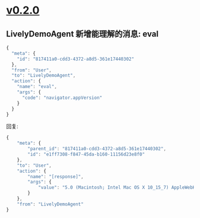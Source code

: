 # [v0.2.0](https://github.com/wwj718/dynatalk-js/tree/v0.2.0)

## LivelyDemoAgent 新增能理解的消息: eval

```js
{
  "meta": {
    "id": "817411a0-cdd3-4372-a8d5-361e17440302"
  },
  "from": "User",
  "to": "LivelyDemoAgent",
  "action": {
    "name": "eval",
    "args": {
      "code": "navigator.appVersion"
    }
  }
}
```

回复:

```js
{
    "meta": {
        "parent_id": "817411a0-cdd3-4372-a8d5-361e17440302",
        "id": "e1ff7308-f847-45da-b160-11156d23e8f0"
    },
    "to": "User",
    "action": {
        "name": "[response]",
        "args": {
            "value": "5.0 (Macintosh; Intel Mac OS X 10_15_7) AppleWebKit/537.36 (KHTML, like Gecko) Chrome/122.0.0.0 Safari/537.36"
        }
    },
    "from": "LivelyDemoAgent"
}
```

